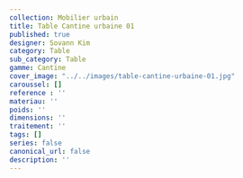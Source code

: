 ```yaml
---
collection: Mobilier urbain
title: Table Cantine urbaine 01
published: true
designer: Sovann Kim
category: Table
sub_category: Table
gamme: Cantine
cover_image: "../../images/table-cantine-urbaine-01.jpg"
caroussel: []
reference : ''
materiau: ''
poids: ''
dimensions: ''
traitement: ''
tags: []
series: false
canonical_url: false
description: ''
---
```

